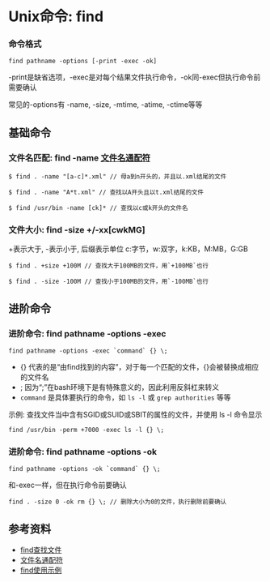 # Unix命令: find

### 命令格式

```
find pathname -options [-print -exec -ok]
```

-print是缺省选项，-exec是对每个结果文件执行命令，-ok同-exec但执行命令前需要确认

常见的-options有 -name, -size, -mtime, -atime, -ctime等等

## 基础命令

### 文件名匹配: find -name [文件名通配符](https://blog.csdn.net/bluecy/article/details/6545517)

```
$ find . -name "[a-c]*.xml" // 母a到n开头的，并且以.xml结尾的文件
```

```
$ find . -name "A*t.xml" // 查找以A开头且以t.xml结尾的文件
```

```
$ find /usr/bin -name [ck]* // 查找以c或k开头的文件名
```

### 文件大小: find -size +/-xx[cwkMG] 

+表示大于, -表示小于, 后缀表示单位 c:字节，w:双字，k:KB，M:MB，G:GB

```
$ find . +size +100M // 查找大于100MB的文件，用`+100MB`也行
```

```
$ find . -size -100M // 查找小于100MB的文件，用`-100MB`也行
```

## 进阶命令

### 进阶命令: find pathname -options -exec

```
find pathname -options -exec `command` {} \;
```

- {} 代表的是“由find找到的内容”，对于每一个匹配的文件，{}会被替换成相应的文件名
- \; 因为“;”在bash环境下是有特殊意义的，因此利用反斜杠来转义
- `command` 是具体要执行的命令，如 `ls -l` 或 `grep authorities` 等等

示例: 查找文件当中含有SGID或SUID或SBIT的属性的文件，并使用 ls -l 命令显示

```
find /usr/bin -perm +7000 -exec ls -l {} \;
```

### 进阶命令: find pathname -options -ok

```
find pathname -options -ok `command` {} \;
```

和-exec一样，但在执行命令前要确认

```
find . -size 0 -ok rm {} \; // 删除大小为0的文件，执行删除前要确认
```

## 参考资料

- [find查找文件](https://www.cnblogs.com/xzxl/p/7555084.html)
- [文件名通配符](https://blog.csdn.net/bluecy/article/details/6545517)
- [find使用示例](https://blog.csdn.net/jaqin/article/details/82928725)
